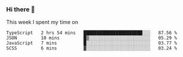 ### Hi there 👋

<!--
**qiruohan/qiruohan** is a ✨ _special_ ✨ repository because its `README.md` (this file) appears on your GitHub profile.

Here are some ideas to get you started:

- 🔭 I’m currently working on ...
- 🌱 I’m currently learning ...
- 👯 I’m looking to collaborate on ...
- 🤔 I’m looking for help with ...
- 💬 Ask me about ...
- 📫 How to reach me: ...
- 😄 Pronouns: ...
- ⚡ Fun fact: ...
-->

This week I spent my time on 
<!--START_SECTION:waka-->
```text
TypeScript   2 hrs 54 mins   ██████████████████████░░░   87.56 % 
JSON         10 mins         █▒░░░░░░░░░░░░░░░░░░░░░░░   05.29 % 
JavaScript   7 mins          █░░░░░░░░░░░░░░░░░░░░░░░░   03.77 % 
SCSS         6 mins          ▓░░░░░░░░░░░░░░░░░░░░░░░░   03.24 % 
```
<!--END_SECTION:waka-->
